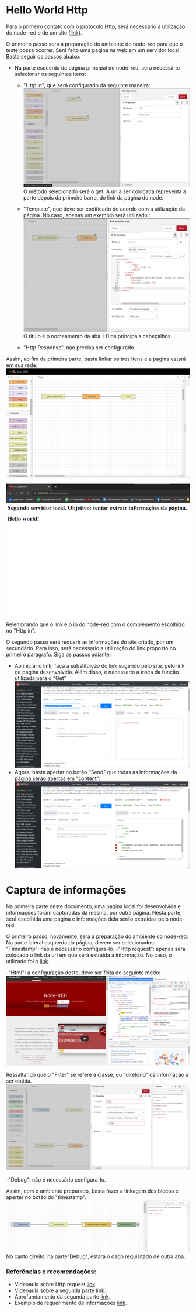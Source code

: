 # Hello World Http

Para o primeiro contato com o protocolo Http, será necessário a utilização do node-red e de um site ([link](https://reqbin.com/req/zvtstmpb/post-request-example)).

O primeiro passo será a preparação do ambiente do node-red para que o teste possa ocorrer. Será feito uma pagina na web em um servidor local. Basta seguir os passos abaixo:
- Na parte esquerda da página principal do node-red, será necessário selecionar os seguintes itens: 
  - "Http in", que será configurado da seguinte maneira:
  ![pic](/media/git/Http/dois.png)
  O método selecionado será o get. A url a ser colocada representa a parte depois da primeira barra, do link da página do node.

  - "Template", que deve ser codificado de acordo com a utilização da página. No caso, apenas um exemplo será utilizado.: 
  ![pic](/media/git/Http/tres.png)
  O título é o nomeamento da aba. H1 os principais cabeçalhos.

  - "Http Response", nao precisa ser configurado.

Assim, ao fim da primeira parte, basta linkar os tres itens e a página estará em sua rede. 
 ![pic](/media/git/Http/cinco.png)

 ![pic](/media/git/Http/quatro.png)
 Relembrando que o link é o ip do node-red com o complemento escolhido no "Http in".

O segundo passo será requerir as informações do site criado, por um secundário. Para isso, será necessario a utilização do link proposto no primeiro parágrafo. Siga os passos adiante:

 - Ao iniciar o link, faça a substituição do link sugerido pelo site, pelo link da página desenvolvida. Além disso, é necessario a troca da função utilizada para o "Get" ![pic](/media/git/Http/seis.png)
 - Agora, basta apertar no botão "Send" que todas as informações da página serão abertas em "content":
    ![pic](/media/git/Http/sete.png)



 # Captura de informações
 Na primeira parte deste documento, uma pagina local foi desenvolvida e informações foram capturadas da mesma, por outra página. Nesta parte, será escolhida uma pagina e informações dela serão extraídas pelo node-red.

 O primeiro passo, novamente, será a preparação do ambiente do node-red. Na parte lateral esquerda da página, devem ser selecionados:
  -"Timestamp": não é necessário configura-lo.
  -"Http request": apenas será colocado o link da url em que será extraída a informação. No caso, o utilizado foi o [link](https://nodered.org/).

  -"Html": a configuração deste, deve ser feita do seguinte modo:
    ![pic](/media/git/Http/oito.png)

  Ressaltando que o "Filter" se refere à classe, ou "diretório" da informação a ser obtida.
    ![pic](/media/git/Http/nove.png)

  -"Debug": não é necessário configura-lo.

Assim, com o ambiente preparado, basta fazer a linkagem dos blocos e apertar no botão do "timestamp".
    ![pic](/media/git/Http/dez.png)
    No canto direito, na parte"Debug", estará o dado requisitado de outra aba.

### Referências e recomendações:

- Videoaula sobre Http request [link](https://www.youtube.com/watch?v=cicTw4SEdxk&ab_channel=SteveCope).
- Videoaula sobre a segunda parte [link](https://www.youtube.com/watch?v=58Cim4kBKkA&t=439s&ab_channel=CFBCursos).
- Aprofundamento da segunda parte [link](https://www.youtube.com/watch?v=58Cim4kBKkA&t=439s&ab_channel=CFBCursos).
- Exemplo de requerimento de informações [link](https://www.youtube.com/watch?v=PkqXU39C9d0&ab_channel=FutureCloud).

